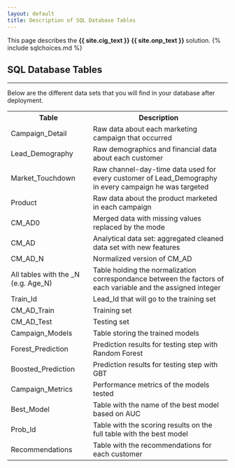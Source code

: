 ```yaml
---
layout: default
title: Description of SQL Database Tables
---
```

<div class="alert alert-success" role="alert"> This page describes the 
<strong>
<span class="cig">{{ site.cig_text }}</span>
<span class="onp">{{ site.onp_text }}</span>
</strong>
solution.
 {% include sqlchoices.md %}

</div> 

## SQL Database Tables
--------------------------

Below are the different data sets that you will find in your database after deployment. 

<table class="table table-striped table-condensed">
   <tr>
    <th>Table</th>
    <th>Description</th>
  </tr>
  <tr>
    <td>Campaign_Detail</td>
    <td>Raw data about each marketing campaign that occurred</td>
  </tr>
  <tr>
    <td>Lead_Demography </td>
    <td>Raw demographics and financial data about each customer</td>
  </tr>
  <tr>
    <td>Market_Touchdown</td>
    <td>Raw channel-day-time data used for every customer of Lead_Demography in every campaign he was targeted</td>
  </tr>
  <tr>
    <td>Product</td>
    <td>Raw data about the product marketed in each campaign</td>
  </tr>
    <tr>
    <td>CM_AD0</td>
    <td>Merged data with missing values replaced by the mode</td>
  </tr>
    <tr>
    <td>CM_AD</td>
    <td>Analytical data set: aggregated cleaned data set with new features</td>
  </tr>
    <tr>
    <td>CM_AD_N</td>
    <td>Normalized version of CM_AD</td>
  </tr>
    <tr>
    <td>All tables with the _N (e.g. Age_N)</td>
    <td>Table holding the normalization correspondance between the factors of each variable and the assigned integer</td>
  </tr>
    <tr>
    <td>Train_Id</td>
    <td>Lead_Id that will go to the training set</td>
  </tr>
    <tr>
    <td>CM_AD_Train</td>
    <td>Training set</td>
  </tr>
    <tr>
    <td>CM_AD_Test</td>
    <td>Testing set</td>
  </tr>
    <tr>
    <td>Campaign_Models</td>
    <td>Table storing the trained models</td>
  </tr>
    <tr>
    <td>Forest_Prediction</td>
    <td>Prediction results for testing step with Random Forest</td>
  </tr>
    <tr>
    <td>Boosted_Prediction</td>
    <td>Prediction results for testing step with GBT</td>
  </tr>
    <tr>
    <td>Campaign_Metrics</td>
    <td>Performance metrics of the models tested</td>
  </tr>
    <tr>
    <td>Best_Model</td>
    <td>Table with the name of the best model based on AUC</td>
  </tr>
      <tr>
    <td>Prob_Id</td>
    <td>Table with the scoring results on the full table with the best model</td>
  </tr>
      <tr>
    <td>Recommendations</td>
    <td>Table with the recommendations for each customer</td>
  </tr>
</table>

